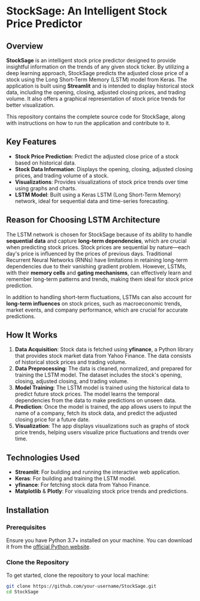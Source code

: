 # StockSage: An Intelligent Stock Price Predictor

## Overview

**StockSage** is an intelligent stock price predictor designed to provide insightful information on the trends of any given stock ticker. By utilizing a deep learning approach, StockSage predicts the adjusted close price of a stock using the Long Short-Term Memory (LSTM) model from Keras. The application is built using **Streamlit** and is intended to display historical stock data, including the opening, closing, adjusted closing prices, and trading volume. It also offers a graphical representation of stock price trends for better visualization.

This repository contains the complete source code for StockSage, along with instructions on how to run the application and contribute to it.

## Key Features

- **Stock Price Prediction**: Predict the adjusted close price of a stock based on historical data.
- **Stock Data Information**: Displays the opening, closing, adjusted closing prices, and trading volume of a stock.
- **Visualizations**: Provides visualizations of stock price trends over time using graphs and charts.
- **LSTM Model**: Built using a Keras LSTM (Long Short-Term Memory) network, ideal for sequential data and time-series forecasting.

## Reason for Choosing LSTM Architecture

The LSTM network is chosen for StockSage because of its ability to handle **sequential data** and capture **long-term dependencies**, which are crucial when predicting stock prices. Stock prices are sequential by nature—each day's price is influenced by the prices of previous days. Traditional Recurrent Neural Networks (RNNs) have limitations in retaining long-term dependencies due to their vanishing gradient problem. However, LSTMs, with their **memory cells** and **gating mechanisms**, can effectively learn and remember long-term patterns and trends, making them ideal for stock price prediction.

In addition to handling short-term fluctuations, LSTMs can also account for **long-term influences** on stock prices, such as macroeconomic trends, market events, and company performance, which are crucial for accurate predictions.

## How It Works

1. **Data Acquisition**: Stock data is fetched using **yfinance**, a Python library that provides stock market data from Yahoo Finance. The data consists of historical stock prices and trading volume.
2. **Data Preprocessing**: The data is cleaned, normalized, and prepared for training the LSTM model. The dataset includes the stock's opening, closing, adjusted closing, and trading volume.
3. **Model Training**: The LSTM model is trained using the historical data to predict future stock prices. The model learns the temporal dependencies from the data to make predictions on unseen data.
4. **Prediction**: Once the model is trained, the app allows users to input the name of a company, fetch its stock data, and predict the adjusted closing price for a future date.
5. **Visualization**: The app displays visualizations such as graphs of stock price trends, helping users visualize price fluctuations and trends over time.

## Technologies Used

- **Streamlit**: For building and running the interactive web application.
- **Keras**: For building and training the LSTM model.
- **yfinance**: For fetching stock data from Yahoo Finance.
- **Matplotlib** & **Plotly**: For visualizing stock price trends and predictions.

## Installation

### Prerequisites

Ensure you have Python 3.7+ installed on your machine. You can download it from the [official Python website](https://www.python.org/).

### Clone the Repository

To get started, clone the repository to your local machine:

```bash
git clone https://github.com/your-username/StockSage.git
cd StockSage
